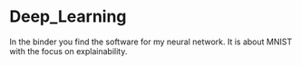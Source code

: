 # Deep_Learning

In the binder you find the software for my neural network. It is about MNIST with the focus on explainability.

